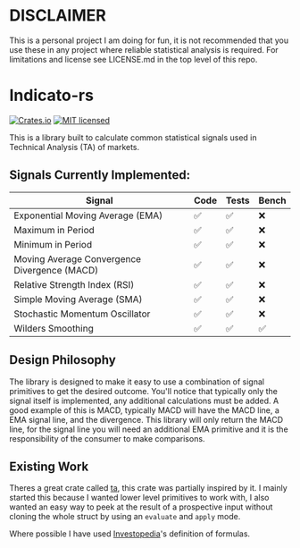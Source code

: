 [mit-badge]: https://img.shields.io/badge/license-MIT-blue.svg
[mit-url]: https://github.com/tokio-rs/tokio/blob/master/LICENSE
[crates-badge]: https://img.shields.io/crates/v/indicato_rs.svg
[crates-url]: https://crates.io/crates/indicato_rs

# DISCLAIMER
This is a personal project I am doing for fun, it is not recommended that you
use these in any project where reliable statistical analysis is required. 
For limitations and license see LICENSE.md in the top level  of this repo.

# Indicato-rs
[![Crates.io][crates-badge]][crates-url]
[![MIT licensed][mit-badge]][mit-url]

This is a library built to calculate common statistical signals used in 
Technical Analysis (TA) of markets.

## Signals Currently Implemented:

|Signal                                         | Code  | Tests | Bench |
|-----------------------------------------------|-------|-------|-------|
|Exponential Moving Average (EMA)               |✅|✅|❌|
|Maximum in Period                              |✅|✅|❌|
|Minimum in Period                              |✅|✅|❌|
|Moving Average Convergence Divergence (MACD)   |✅|✅|❌|
|Relative Strength Index (RSI)                  |✅|✅|❌|
|Simple Moving Average (SMA)                    |✅|✅|❌|
|Stochastic Momentum Oscillator                 |✅|✅|❌|
|Wilders Smoothing                              |✅|✅|✅|

## Design Philosophy
The library is designed to make it easy to use a combination of signal primitives to 
get the desired outcome. You'll notice that typically only the signal itself is 
implemented, any additional calculations must be added. A good example of this is 
MACD, typically MACD will have the MACD line, a EMA signal line, and the divergence. 
This library will only return the MACD line, for the signal line you will need an 
additional EMA primitive and it is the responsibility of the consumer to make comparisons.

## Existing Work
Theres a great crate called [ta](https://docs.rs/ta/latest/ta/), this crate was 
partially inspired by it. I mainly started this because I wanted lower level primitives
to work with, I also wanted an easy way to peek at the result of a prospective input
without cloning the whole struct by using an `evaluate` and `apply` mode. 

Where possible I have used [Investopedia](https://www.investopedia.comInvestopedia)'s 
definition of formulas.
